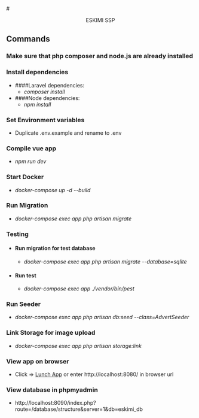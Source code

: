 #<p align="center">ESKIMI SSP</p>


## Commands

### Make sure that php composer and node.js are already installed

### Install dependencies
- ####Laravel dependencies: 
  - _composer install_
- ####Node dependencies: 
  - _npm install_

### Set Environment variables
- Duplicate .env.example and rename to .env

### Compile vue app
- _npm run dev_

### Start Docker
- _docker-compose up -d --build_

### Run Migration
- _docker-compose exec app php artisan migrate_

### Testing
- #### Run migration for test database
  - _docker-compose exec app php artisan migrate --database=sqlite_ 
- #### Run test
  - _docker-compose exec app ./vendor/bin/pest_

### Run Seeder
- _docker-compose exec app php artisan db:seed --class=AdvertSeeder_

### Link Storage for image upload
- _docker-compose exec app php artisan storage:link_

### View app on browser
- Click => <a href="http://localhost:8080/" target="_blank">Lunch App</a> or enter http://localhost:8080/ in browser url

### View database in phpmyadmin
- http://localhost:8090/index.php?route=/database/structure&server=1&db=eskimi_db

